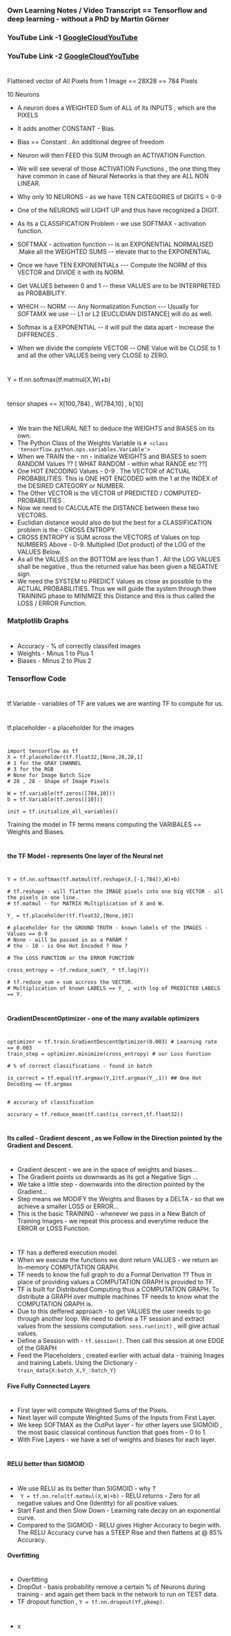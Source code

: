### Own Learning Notes / Video Transcript == Tensorflow and deep learning - without a PhD by Martin Görner

### YouTube Link -1 [GoogleCloudYouTube](https://www.youtube.com/watch?v=vq2nnJ4g6N0)
### YouTube Link -2 [GoogleCloudYouTube](https://www.youtube.com/watch?v=vq2nnJ4g6N0)

#
Flattened vector of All Pixels from 1 Image == 28X28 == 784 Pixels 

10 Neurons 

- A neuron does a WEIGHTED Sum of ALL of its INPUTS , which are the PIXELS 
- It adds another CONSTANT - Bias.
- Bias == Constant . An additional degree of freedom 
- Neuron will then FEED this SUM through an ACTIVATION Function. 
- We will see several of those ACTIVATION Functions , the one thing they have common in case of Neural Networks is that they are ALL NON LINEAR.
- Why only 10 NEURONS - as we have TEN CATEGORIES of DIGITS = 0-9
- One of the NEURONS will LIGHT UP and thus have recognized a DIGIT.
- As its a CLASSIFICATION Problem - we use SOFTMAX - activation function.

- SOFTMAX - activation function -- is an EXPONENTIAL NORMALISED .Make all the WEIGHTED SUMS -- elevate that to the EXPONENTIAL
- Once we have TEN EXPONENTIALs --- Compute the NORM of this VECTOR and DIVIDE it with its NORM. 
- Get VALUES between 0 and 1 -- these VALUES are to be INTERPRETED as PROBABILITY.
- WHICH -- NORM --- Any Normalization Function --- Usually for SOFTAMX we use -- L1 or L2 [EUCLIDIAN DISTANCE] will do as well.
- Softmax is a EXPONENTIAL -- it will pull the data apart - increase the DIFFRENCES .
- When we divide the complete VECTOR -- ONE Value will be CLOSE to 1 and all the other VALUES being very CLOSE to ZERO.

#
Y = tf.nn.softmax(tf.matmul(X,W)+b)

#

tensor shapes == X[100,784] , W[784,10] , b[10]
#
- We train the NEURAL NET to deduce the WEIGHTS and BIASES on its own. 
- The Python Class of the Weights Variable is ```# <class 'tensorflow.python.ops.variables.Variable'>```
- When we TRAIN the - nn - initialize WEIGHTS and BIASES to soem RANDOM Values ?? [ WHAT RANDOM - within what RANGE etc ??]
- One HOT ENCODING Values - 0-9 . The VECTOR of ACTUAL PROBABILITIES. This is ONE HOT ENCODED with the 1 at the INDEX of the DESIRED CATEGORY or NUMBER. 
- The Other VECTOR is the VECTOR of PREDICTED / COMPUTED-  PROBABILITIES . 
- Now we need to CALCULATE the DISTANCE between these two VECTORS. 
- Euclidian distance would also do but the best for a CLASSIFICATION problem is the - CROSS ENTROPY. 
- CROSS ENTROPY is SUM across the VECTORS of Values on top NUMBERS Above - 0-9. Multiplied (Dot product) of the LOG of the VALUES Below. 
- As all the VALUES on the BOTTOM are less than 1 . All the LOG VALUES  shall be negative , thus the returned value has been given a NEGATIVE sign. 
- We need the SYSTEM to PREDICT Values as close as possible to the ACTUAL PROBABILITIES. Thus we will guide the system through thwe TRAINING phase to MINIMIZE this Distance and this is thus called the LOSS / ERROR Function. 

### Matplotlib Graphs 
#
- Accuracy - % of correctly classifed images
- Weights - Minus 1 to Plus 1 
- Biases - Minus 2 to Plus 2

### Tensorflow Code
#
tf.Variable - variables of TF are values we are wanting TF to compute for us. 
#
tf.placeholder - a placeholder for the images
#

```
import tensorflow as tf 
X = tf.placeholder(tf.float32,[None,28,28,1]
# 1 for the GRAY CHANNEL 
# 3 for the RGB
# None for Image Batch Size 
# 28 , 28 - Shape of Image Pixels

W = tf.variable(tf.zeros([784,10]))
b = tf.Variable(tf.zeros([10]))

init = tf.initialize_all_variables()

```
Training the model in TF terms means computing the VARIBALES == Weights and Biases. 
#
#### the TF Model - represents One layer of the Neural net
#

```
Y = tf.nn.softmax(tf.matmul(tf.reshape(X,[-1,784]),W)+b)

# tf.reshape - will flatten the IMAGE pixels into one big VECTOR - all the pixels in one line.
# tf.matmul - for MATRIX Multiplication of X and W.

Y_ = tf.placeholder(tf.float32,[None,10])

# placeholder for the GROUND TRUTH - known labels of the IMAGES - Values == 0-9
# None - will be passed in as a PARAM ?
# the - 10 - is One Hot Encoded ? How ? 

# The LOSS FUNCTION or the ERROR FUNCTION 

cross_entropy = -tf.reduce_sum(Y_ * tf.log(Y))

# tf.reduce_sum = sum accross the VECTOR. 
# Multiplication of known LABELS == Y_ , with log of PREDICTED LABELS == Y.

```
#

#### GradientDescentOptimizer - one of the many available optimizers

#
```
optimizer = tf.train.GradientDescentOptimizer(0.003) # Learning rate == 0.003
train_step = optimizer.minimize(cross_entropy) # our Loss Function 

# % of correct classifications - found in batch

is_correct = tf.equal(tf.argmax(Y,1)tf.argmax(Y_,1)) ## One Hot Decoding == tf.argmax


# accuracy of classification 

accuracy = tf.reduce_mean(tf.cast(is_correct,tf.float32))

```
#
#### Its called - Gradient descent , as we Follow in the Direction pointed by the Gradient and Descent. 
#
- Gradient descent - we are in the space of weights and biases...
- The Gradient points us downwards as its got a Negative Sign ...
- We take a little step - downwards into the direction pointed by the Gradient...
- Step means we MODIFY the Weights and Biases by a DELTA - so that we achieve a smaller LOSS or ERROR...
- This is the basic TRAINING - whenever we pass in a New Batch of Training Images - we repeat this process and everytime reduce the ERROR or LOSS Function.
 
#
- TF has a deffered execution model.
- When we execute the functions we dont return VALUES - we return an In-memory COMPUTATION GRAPH.
- TF needs to know the full graph to do a Formal Derivation ?? Thus in place of providing values a COMPUTATION GRAPH is provided to TF.
- TF is built for Distributed Computing thus a COMPUTATION GRAPH. To distribute a GRAPH over multiple machines TF needs to know what the COMPUTATION GRAPH is. 
- Due to this deffered approach - to get VALUES the user needs to go through another loop. We need to define a TF session and extract values from the sessions computation. ```sess.run(init)``` , will give actual values.
- Define a Session with - ```tf.session()```. Then call this session at one EDGE of the GRAPH  
- Feed the Placeholders , created earlier with actual data - training Images and training Labels.  Using the Dictionary - ```train_data{X:batch_X,Y_:batch_Y}```

#### Five Fully Connected Layers
#

- First layer will compute Weighted Sums of the Pixels.
- Next layer will compute Weighted Sums of the Inputs from First Layer.
- We keep SOFTMAX as the OutPut layer - for other layers use SIGMOID , the most basic classical continous function that goes from - 0 to 1.
- With Five Layers - we have a set of weights and biases for each layer.

#

#### RELU better than SIGMOID

#

- We use RELU as its better than SIGMOID - why ? 
- ``` Y = tf.nn.relu(tf.matmul(X,W)+b)``` - RELU returns - Zero for all negative values and One (Identity) for all positive values.
- Start Fast and then Slow Down - Learning rate decay on an exponential curve.
- Compared to the SIGMOID - RELU gives Higher Accuracy to begin with. The RELU Accuracy curve has a STEEP Rise and then flattens at @ 85% Accuracy.

#### Overfitting 

#
- Overfitting 
- DropOut - basis probability remove a certain % of Neurons during training - and again get them back in the network to run on TEST data. 
- TF dropout function , ``` Y = tf.nn.dropout(Yf,pkeep) ```.

#

- x


#











